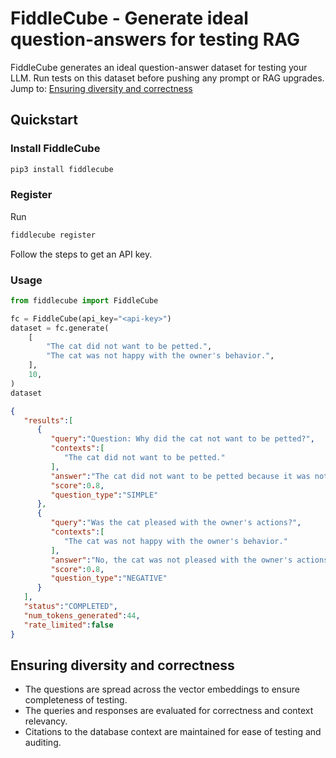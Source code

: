 # FiddleCube - Generate ideal question-answers for testing RAG
FiddleCube generates an ideal question-answer dataset for testing your LLM. Run tests on this dataset before pushing any prompt or RAG upgrades.  
Jump to: [Ensuring diversity and correctness](ensuring-diversity-and-correctness)

## Quickstart
### Install FiddleCube
```bash
pip3 install fiddlecube
```

### Register
Run
```bash
fiddlecube register
```
Follow the steps to get an API key.

### Usage
```python
from fiddlecube import FiddleCube

fc = FiddleCube(api_key="<api-key>")
dataset = fc.generate(
    [
        "The cat did not want to be petted.",
        "The cat was not happy with the owner's behavior.",
    ],
    10,
)
dataset
```
```json
{
   "results":[
      {
         "query":"Question: Why did the cat not want to be petted?",
         "contexts":[
            "The cat did not want to be petted."
         ],
         "answer":"The cat did not want to be petted because it was not in the mood for physical affection at that moment.",
         "score":0.8,
         "question_type":"SIMPLE"
      },
      {
         "query":"Was the cat pleased with the owner's actions?",
         "contexts":[
            "The cat was not happy with the owner's behavior."
         ],
         "answer":"No, the cat was not pleased with the owner's actions.",
         "score":0.8,
         "question_type":"NEGATIVE"
      }
   ],
   "status":"COMPLETED",
   "num_tokens_generated":44,
   "rate_limited":false
}
```
## Ensuring diversity and correctness
- The questions are spread across the vector embeddings to ensure completeness of testing.
- The queries and responses are evaluated for correctness and context relevancy.
- Citations to the database context are maintained for ease of testing and auditing.
